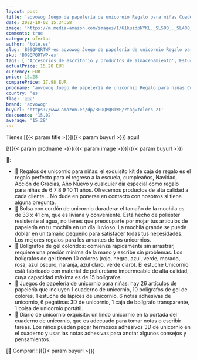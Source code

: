 ```yaml
---
layout: post
title: 'aovowog Juego de papelería de unicornio Regalo para niñas Cuaderno de unicornio 10 Bolígrafos Estuche de lápices morado Bolsa portátil regalos de cumpleaños para niños 5 6 7 8 9 10 11 años'
date: 2022-10-02 15:34:58
image: 'https://m.media-amazon.com/images/I/61kuidpNYKL._SL500_._SL400_.jpg'
comments: true
category: ofertas
author: 'tole.es'
slug: 'B09QPQRTWP-es aovowog Juego de papelería de unicornio Regalo para niñas...'
sku: 'B09QPQRTWP-es'
tags: [ 'Accesorios de escritorio y productos de almacenamiento','Estuches escolares','Material de oficina','Materiales, organizadores y dispensadores de escritorio','Oficina y papelería','aovowog','bolígrafos','lápices','🇪🇸', ]
actualPrice: 15.28 EUR
currency: EUR
price: 15.28
comparePrice: 17.98 EUR
prodname: 'aovowog Juego de papelería de unicornio Regalo para niñas Cuaderno de unicornio 10 Bolígrafos Estuche de lápices morado Bolsa portátil regalos de cumpleaños para niños 5 6 7 8 9 10 11 años'
country: 'es'
flag: '🇪🇸'
brand: 'aovowog'
buyurl: 'https://www.amazon.es/dp/B09QPQRTWP/?tag=tolees-21'
descuento: '15.02'
average: '15.28'
---
```


Tienes [{{< param title >}}]({{< param buyurl >}}) aqui!

[![{{< param prodname >}}]({{< param image >}})]({{< param buyurl >}})

🔎:

- 🌸 Regalos de unicornio para niñas: el exquisito kit de caja de regalo es el regalo perfecto para el regreso a la escuela, cumpleaños, Navidad, Acción de Gracias, Año Nuevo y cualquier día especial como regalo para niñas de 6 7 8 9 10 11 años. Ofrecemos productos de alta calidad a cada cliente. . No dude en ponerse en contacto con nosotros si tiene alguna pregunta.
- 🌸 Bolsa con cordón de unicornio duradera: el tamaño de la mochila es de 33 x 41 cm, que es liviana y conveniente. Está hecho de poliéster resistente al agua, no tienes que preocuparte por mojar tus artículos de papelería en tu mochila en un día lluvioso. La mochila grande se puede doblar en un tamaño pequeño para satisfacer todas tus necesidades. Los mejores regalos para los amantes de los unicornios.
- 🌸 Bolígrafos de gel coloridos: comienza rápidamente sin arrastrar, requiere una presión mínima de la mano y escribe sin problemas. Los bolígrafos de gel tienen 10 colores (rojo, negro, azul, verde, morado, rosa, azul oscuro, naranja, azul claro, verde claro). El estuche Unicornio está fabricado con material de poliuretano impermeable de alta calidad, cuya capacidad máxima es de 15 bolígrafos.
- 🌸 Juegos de papelería de unicornio para niñas: hay 26 artículos de papelería que incluyen 1 cuaderno de unicornio, 10 bolígrafos de gel de colores, 1 estuche de lápices de unicornio, 6 notas adhesivas de unicornio, 6 pegatinas 3D de unicornio, 1 caja de bolígrafo transparente, 1 bolsa de unicornio portátil.
- 🌸 Diario de unicornio exquisito: un lindo unicornio en la portada del cuaderno de unicornio, que es adecuado para tomar notas o escribir tareas. Los niños pueden pegar hermosos adhesivos 3D de unicornio en el cuaderno y usar las notas adhesivas para anotar algunos consejos y pensamientos.

[🛒 Comprar!!!]({{< param buyurl >}})
